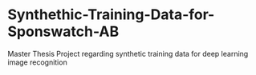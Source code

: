 # Synthethic-Training-Data-for-Sponswatch-AB
Master Thesis Project regarding synthetic training data for deep learning image recognition
